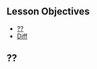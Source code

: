 ## Lesson Objectives

* [??](#?-?)
* [Diff](https://github.com/lathonez/powwow/compare/lesson-eight...lesson-nine)

## ??
